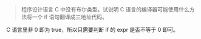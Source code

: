 > 程序设计语言 C 中没有布尔类型。试说明 C 语言的编译器可能使用什么方法将一个 if 语句翻译成三地址代码。

C 语言里非 0 即为 true，所以只需要判断 if 的 expr 是否不等于 0 即可。
